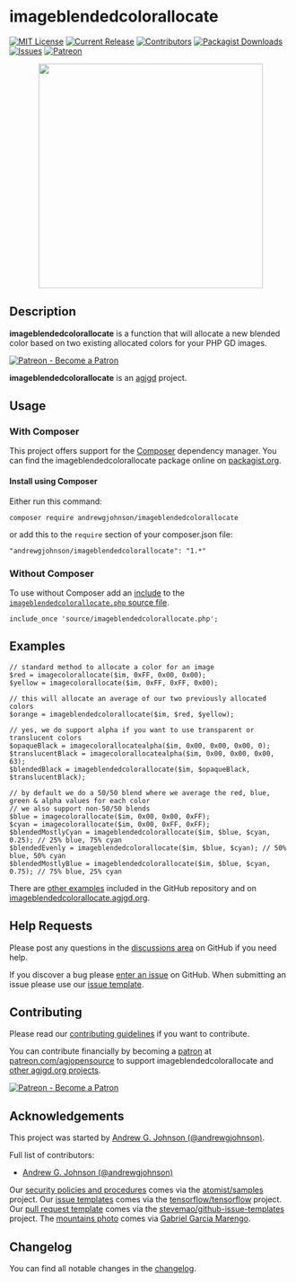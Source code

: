 # imageblendedcolorallocate

[![MIT License](https://img.shields.io/badge/license-MIT-0366d6.png?colorB=0366d6&style=flat-square)](https://github.com/andrewgjohnson/imageblendedcolorallocate/blob/master/LICENSE)
[![Current Release](https://img.shields.io/github/release/andrewgjohnson/imageblendedcolorallocate.png?colorB=0366d6&style=flat-square&logoColor=white&logo=github)](https://github.com/andrewgjohnson/imageblendedcolorallocate/releases)
[![Contributors](https://img.shields.io/github/contributors/andrewgjohnson/imageblendedcolorallocate.png?colorB=0366d6&style=flat-square&logoColor=white&logo=github)](https://github.com/andrewgjohnson/imageblendedcolorallocate/graphs/contributors)
[![Packagist Downloads](https://img.shields.io/packagist/dt/andrewgjohnson/imageblendedcolorallocate.png?colorB=0366d6&style=flat-square&logoColor=white&logo=packagist)](https://packagist.org/packages/andrewgjohnson/imageblendedcolorallocate/stats)
[![Issues](https://img.shields.io/github/issues/andrewgjohnson/imageblendedcolorallocate.png?colorB=0366d6&style=flat-square&logoColor=white&logo=github)](https://github.com/andrewgjohnson/imageblendedcolorallocate/issues)
[![Patreon](https://imageblendedcolorallocate.agjgd.org/documentation/imageblendedcolorallocate.agjgd.org/images/patreon-badge.png)](https://patreon.com/agjopensource)

<p align="center"><a href="https://imageblendedcolorallocate.agjgd.org/" title=""><img src="https://imageblendedcolorallocate.agjgd.org/documentation/imageblendedcolorallocate.agjgd.org/images/avatar.png" alt="" title="" width="400" id="avatar" /></a></p>

## Description

**imageblendedcolorallocate** is a function that will allocate a new blended color based on two existing allocated colors for your PHP GD images.

[![Patreon - Become a Patron](https://raster.shields.io/badge/Patreon%20-become%20a%20Patron-FD334A.png?style=for-the-badge&logo=patreon&logoColor=FD334A)](https://patreon.com/agjopensource)

**imageblendedcolorallocate** is an [agjgd](https://agjgd.org) project.

## Usage

### With Composer

This project offers support for the [Composer](https://getcomposer.org/) dependency manager. You can find the imageblendedcolorallocate package online on [packagist.org](https://packagist.org/packages/andrewgjohnson/imageblendedcolorallocate).

#### Install using Composer

Either run this command:

    composer require andrewgjohnson/imageblendedcolorallocate

or add this to the `require` section of your composer.json file:

    "andrewgjohnson/imageblendedcolorallocate": "1.*"

### Without Composer

To use without Composer add an [include](http://php.net/manual/function.include.php) to the [`imageblendedcolorallocate.php` source file](https://raw.githubusercontent.com/andrewgjohnson/imageblendedcolorallocate/master/source/imageblendedcolorallocate.php).

    include_once 'source/imageblendedcolorallocate.php';

## Examples

    // standard method to allocate a color for an image
    $red = imagecolorallocate($im, 0xFF, 0x00, 0x00);
    $yellow = imagecolorallocate($im, 0xFF, 0xFF, 0x00);

    // this will allocate an average of our two previously allocated colors
    $orange = imageblendedcolorallocate($im, $red, $yellow);

    // yes, we do support alpha if you want to use transparent or translucent colors
    $opaqueBlack = imagecolorallocatealpha($im, 0x00, 0x00, 0x00, 0);
    $translucentBlack = imagecolorallocatealpha($im, 0x00, 0x00, 0x00, 63);
    $blendedBlack = imageblendedcolorallocate($im, $opaqueBlack, $translucentBlack);

    // by default we do a 50/50 blend where we average the red, blue, green & alpha values for each color
    // we also support non-50/50 blends
    $blue = imagecolorallocate($im, 0x00, 0x00, 0xFF);
    $cyan = imagecolorallocate($im, 0x00, 0xFF, 0xFF);
    $blendedMostlyCyan = imageblendedcolorallocate($im, $blue, $cyan, 0.25); // 25% blue, 75% cyan
    $blendedEvenly = imageblendedcolorallocate($im, $blue, $cyan); // 50% blue, 50% cyan
    $blendedMostlyBlue = imageblendedcolorallocate($im, $blue, $cyan, 0.75); // 75% blue, 25% cyan

There are [other examples](https://github.com/andrewgjohnson/imageblendedcolorallocate/tree/master/examples) included in the GitHub repository and on [imageblendedcolorallocate.agjgd.org](https://imageblendedcolorallocate.agjgd.org/examples/).

## Help Requests

Please post any questions in the [discussions area](https://github.com/andrewgjohnson/imageblendedcolorallocate/discussions) on GitHub if you need help.

If you discover a bug please [enter an issue](https://github.com/andrewgjohnson/imageblendedcolorallocate/issues/new) on GitHub. When submitting an issue please use our [issue template](https://github.com/andrewgjohnson/imageblendedcolorallocate/blob/master/ISSUE_TEMPLATE.md).

## Contributing

Please read our [contributing guidelines](https://github.com/andrewgjohnson/imageblendedcolorallocate/blob/master/CONTRIBUTING.md) if you want to contribute.

You can contribute financially by becoming a [patron](https://patreon.com/agjopensource) at [patreon.com/agjopensource](https://patreon.com/agjopensource) to support imageblendedcolorallocate and [other agjgd.org projects](https://agjgd.org/projects/).

[![Patreon - Become a Patron](https://raster.shields.io/badge/Patreon%20-become%20a%20Patron-FD334A.png?style=for-the-badge&logo=patreon&logoColor=FD334A)](https://patreon.com/agjopensource)

## Acknowledgements

This project was started by [Andrew G. Johnson (@andrewgjohnson)](https://github.com/andrewgjohnson).

Full list of contributors:
 * [Andrew G. Johnson (@andrewgjohnson)](https://github.com/andrewgjohnson)

Our [security policies and procedures](https://github.com/andrewgjohnson/imageblendedcolorallocate/blob/master/.github/SECURITY.md) comes via the [atomist/samples](https://github.com/atomist/samples/blob/master/SECURITY.md) project. Our [issue templates](https://github.com/andrewgjohnson/imageblendedcolorallocate/tree/master/.github/ISSUE_TEMPLATE) comes via the [tensorflow/tensorflow](https://github.com/tensorflow/tensorflow/blob/master/SECURITY.md) project. Our [pull request template](https://github.com/andrewgjohnson/imageblendedcolorallocate/blob/master/.github/PULL_REQUEST_TEMPLATE.md) comes via the [stevemao/github-issue-templates](https://github.com/stevemao/github-issue-templates) project. The [mountains photo](https://unsplash.com/photos/qJvpykJ5SKs) comes via [Gabriel Garcia Marengo](https://unsplash.com/@gabrielgm).

## Changelog

You can find all notable changes in the [changelog](https://github.com/andrewgjohnson/imageblendedcolorallocate/blob/master/CHANGELOG.md).
